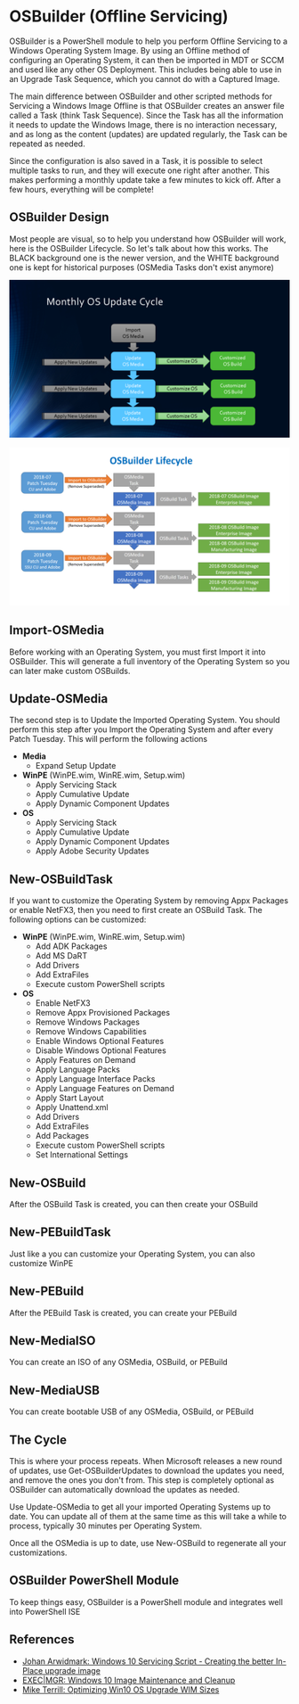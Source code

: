 # OSBuilder \(Offline Servicing\)

OSBuilder is a PowerShell module to help you perform Offline Servicing to a Windows Operating System Image. By using an Offline method of configuring an Operating System, it can then be imported in MDT or SCCM and used like any other OS Deployment. This includes being able to use in an Upgrade Task Sequence, which you cannot do with a Captured Image.

The main difference between OSBuilder and other scripted methods for Servicing a Windows Image Offline is that OSBuilder creates an answer file called a Task \(think Task Sequence\). Since the Task has all the information it needs to update the Windows Image, there is no interaction necessary, and as long as the content \(updates\) are updated regularly, the Task can be repeated as needed.

Since the configuration is also saved in a Task, it is possible to select multiple tasks to run, and they will execute one right after another. This makes performing a monthly update take a few minutes to kick off. After a few hours, everything will be complete!

## OSBuilder Design

Most people are visual, so to help you understand how OSBuilder will work, here is the OSBuilder Lifecycle. So let's talk about how this works.  The BLACK background one is the newer version, and the WHITE background one is kept for historical purposes \(OSMedia Tasks don't exist anymore\)

![Current Process](../.gitbook/assets/181017-hasmug.png)

![Previous Design](../.gitbook/assets/2018-07-21_23-10-22.png)

## Import-OSMedia

Before working with an Operating System, you must first Import it into OSBuilder.  This will generate a full inventory of the Operating System so you can later make custom OSBuilds.

## Update-OSMedia

The second step is to Update the Imported Operating System.  You should perform this step after you Import the Operating System and after every Patch Tuesday.  This will perform the following actions

* **Media**
  * Expand Setup Update
* **WinPE** \(WinPE.wim, WinRE.wim, Setup.wim\)
  * Apply Servicing Stack
  * Apply Cumulative Update
  * Apply Dynamic Component Updates
* **OS**
  * Apply Servicing Stack
  * Apply Cumulative Update
  * Apply Dynamic Component Updates
  * Apply Adobe Security Updates

## New-OSBuildTask

If you want to customize the Operating System by removing Appx Packages or enable NetFX3, then you need to first create an OSBuild Task.  The following options can be customized:

* **WinPE** \(WinPE.wim, WinRE.wim, Setup.wim\)
  * Add ADK Packages
  * Add MS DaRT
  * Add Drivers
  * Add ExtraFiles
  * Execute custom PowerShell scripts
* **OS**
  * Enable NetFX3
  * Remove Appx Provisioned Packages
  * Remove Windows Packages
  * Remove Windows Capabilities
  * Enable Windows Optional Features
  * Disable Windows Optional Features
  * Apply Features on Demand
  * Apply Language Packs
  * Apply Language Interface Packs
  * Apply Language Features on Demand
  * Apply Start Layout
  * Apply Unattend.xml
  * Add Drivers
  * Add ExtraFiles
  * Add Packages
  * Execute custom PowerShell scripts
  * Set International Settings

## New-OSBuild

After the OSBuild Task is created, you can then create your OSBuild

## New-PEBuildTask

Just like a you can customize your Operating System, you can also customize WinPE

## New-PEBuild

After the PEBuild Task is created, you can create your PEBuild

## New-MediaISO

You can create an ISO of any OSMedia, OSBuild, or PEBuild

## New-MediaUSB

You can create bootable USB of any OSMedia, OSBuild, or PEBuild

## The Cycle

This is where your process repeats. When Microsoft releases a new round of updates, use Get-OSBuilderUpdates to download the updates you need, and remove the ones you don't from.  This step is completely optional as OSBuilder can automatically download the updates as needed.

Use Update-OSMedia to get all your imported Operating Systems up to date.  You can update all of them at the same time as this will take a while to process, typically 30 minutes per Operating System.

Once all the OSMedia is up to date, use New-OSBuild to regenerate all your customizations.

## OSBuilder PowerShell Module

To keep things easy, OSBuilder is a PowerShell module and integrates well into PowerShell ISE

## References

* [Johan Arwidmark: Windows 10 Servicing Script - Creating the better In-Place upgrade image](https://deploymentresearch.com/Research/Post/672/Windows-10-Servicing-Script-Creating-the-better-In-Place-upgrade-image)
* [EXEC\|MGR: Windows 10 Image Maintenance and Cleanup](https://execmgr.net/2018/06/07/windows-10-image-maintenance/)
* [Mike Terrill: Optimizing Win10 OS Upgrade WIM Sizes](https://miketerrill.net/2018/06/23/optimizing-win10-os-upgrade-wim-sizes/)


